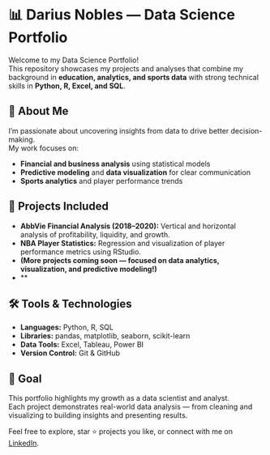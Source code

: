 # 📊 Darius Nobles — Data Science Portfolio

Welcome to my Data Science Portfolio!  
This repository showcases my projects and analyses that combine my background in **education, analytics, and sports data** with strong technical skills in **Python, R, Excel, and SQL**.

## 🎯 About Me
I’m passionate about uncovering insights from data to drive better decision-making.  
My work focuses on:
- **Financial and business analysis** using statistical models  
- **Predictive modeling** and **data visualization** for clear communication
- **Sports analytics** and player performance trends  

## 🧩 Projects Included
- **AbbVie Financial Analysis (2018–2020):** Vertical and horizontal analysis of profitability, liquidity, and growth.  
- **NBA Player Statistics:** Regression and visualization of player performance metrics using RStudio.  
- **(More projects coming soon — focused on data analytics, visualization, and predictive modeling!)**
- **

## 🛠️ Tools & Technologies
- **Languages:** Python, R, SQL  
- **Libraries:** pandas, matplotlib, seaborn, scikit-learn  
- **Data Tools:** Excel, Tableau, Power BI  
- **Version Control:** Git & GitHub  

## 🚀 Goal
This portfolio highlights my growth as a data scientist and analyst.  
Each project demonstrates real-world data analysis — from cleaning and visualizing to building insights and presenting results.

Feel free to explore, star ⭐ projects you like, or connect with me on [LinkedIn](https://www.linkedin.com/in/dariusnobles?lipi=urn%3Ali%3Apage%3Ad_flagship3_profile_view_base_contact_details%3BzsxPiRN5QCWr3WK4F0u6JQ%3D%3D).


